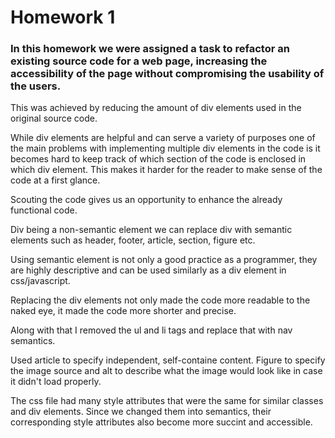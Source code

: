 # Homework 1

<h3>In this homework we were assigned a task to refactor an existing source code for a web page, increasing the accessibility of the page without compromising the usability of the users.</h3>

<p>This was achieved by reducing the amount of div elements used in the original source code.

While div elements are helpful and can serve a variety of purposes one of the main problems with implementing multiple div elements in the code is it becomes hard to keep track of which section of the code is enclosed in which div element. This makes it harder for the reader to make sense of the code at a first glance. 

Scouting the code gives us an opportunity to enhance the already functional code. 

Div being a non-semantic element we can replace div with semantic elements such as header, footer, article, section, figure etc. 

Using semantic element is not only a good practice as a programmer, they are highly descriptive and can be used similarly as a div element in css/javascript. 

Replacing the div elements not only made the code more readable to the naked eye, it made the code more shorter and precise.

Along with that I removed the ul and li tags and replace that with nav semantics. 

Used article to specify independent, self-containe content. Figure to specify the image source and alt to describe what the image would look like in case it didn't load properly. 

The css file had many style attributes that were the same for similar classes and div elements. Since we changed them into semantics, their corresponding style attributes also become more succint and accessible.
</p>



